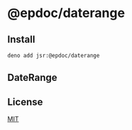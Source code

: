 # @epdoc/daterange

## Install

```bash
deno add jsr:@epdoc/daterange
```

## DateRange

## License

[MIT](./LICENSE)
